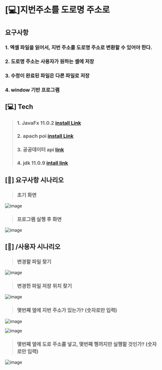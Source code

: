 # [:computer:]지번주소를 도로명 주소로

## 요구사항
### 1. 엑셀 파일을 읽어서, 지번 주소를 도로명 주소로 변환할 수 있어야 한다. 
### 2. 도로명 주소는 사용자가 원하는 셀에  저장 
### 3. 수정이 완료된 파일은 다른 파일로 저장 
### 4. window 기반 프로그램 

## [:computer:] Tech
> ### 1. JavaFx 11.0.2 [install Link](https://gluonhq.com/products/javafx/)
> ### 2. apach poi  [install Link](https://poi.apache.org/)
> ### 3. 공공데이터 api  [link](https://www.data.go.kr/)
> ### 4. jdk 11.0.9 [intall link](https://www.oracle.com/kr/java/technologies/javase-jdk11-downloads.html)


## [:pencil:] 요구사항 시나리오

> ### 초기 화면
>

![image](https://user-images.githubusercontent.com/70433341/102439843-60cdba00-4062-11eb-925a-403cb77318f4.png)


> ### 프로그램 실행 후  화면
>

![image](https://user-images.githubusercontent.com/70433341/102439955-a4c0bf00-4062-11eb-8345-325726d37403.png)

## [:pencil:]  /사용자 시나리오 

 > ### 변경할 파일 찾기
 > 

![image](https://user-images.githubusercontent.com/70433341/102440118-ff5a1b00-4062-11eb-9dcc-d46fb9627837.png)

> ### 변경한 파일 저장 위치 찾기 
> 

![image](https://user-images.githubusercontent.com/70433341/102440330-62e44880-4063-11eb-9564-7ef93caab7f0.png)

> ### 몇번째 열에 지번 주소가 있는가? (숫자로만 입력)
> 

![image](https://user-images.githubusercontent.com/70433341/102440501-ad65c500-4063-11eb-8e19-6d643238d6a7.png)


![image](https://user-images.githubusercontent.com/70433341/102440546-c4a4b280-4063-11eb-9062-24259a94288d.png)

> ### 몇번째 열에 도로 주소를 넣고, 몇번째 행까지만 실행할 것인가? (숫자로만 입력)
> 

![image](https://user-images.githubusercontent.com/70433341/102440754-2d8c2a80-4064-11eb-9fa9-4e0f3aa1f632.png)


